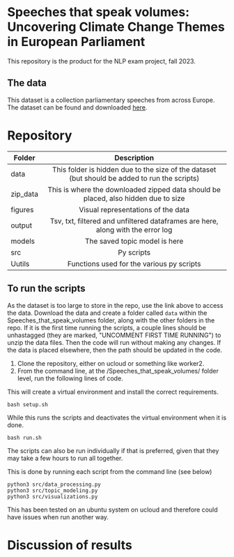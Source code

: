 # Speeches that speak volumes: Uncovering Climate Change Themes in European Parliament

This repository is the product for the NLP exam project, fall 2023. 

## The data

This dataset is a collection parliamentary speeches from across Europe. The dataset can be found and downloaded [here](https://www.clarin.si/repository/xmlui/handle/11356/1864).


# Repository 

| Folder         | Description          
| ------------- |:-------------:
| data   | This folder is hidden due to the size of the dataset (but should be added to run the scripts)  
| zip_data  | This is where the downloaded zipped data should be placed, also hidden due to size 
| figures  | Visual representations of the data       
| output  |  Tsv, txt, filtered and unfiltered dataframes are here, along with the error log 
| models  | The saved topic model is here    
| src  | Py scripts 
| Uutils  | Functions used for the various py scripts        


## To run the scripts 

As the dataset is too large to store in the repo, use the link above to access the data. Download the data and create a folder called  ```data``` within the Speeches_that_speak_volumes folder, along with the other folders in the repo. If it is the first time running the scripts, a couple lines should be unhastagged (they are marked, "UNCOMMENT FIRST TIME RUNNING") to unzip the data files. Then the code will run without making any changes. If the data is placed elsewhere, then the path should be updated in the code.

1. Clone the repository, either on ucloud or something like worker2.
2. From the command line, at the /Speeches_that_speak_volumes/ folder level, run the following lines of code. 

This will create a virtual environment and install the correct requirements.
``` 
bash setup.sh
```
While this runs the scripts and deactivates the virtual environment when it is done. 
```
bash run.sh
```

The scripts can also be run individually if that is preferred, given that they may take a few hours to run all together. 

This is done by running each script from the command line (see below)
```
python3 src/data_processing.py
python3 src/topic_modeling.py
python3 src/visualizations.py
```

This has been tested on an ubuntu system on ucloud and therefore could have issues when run another way.

# Discussion of results 


